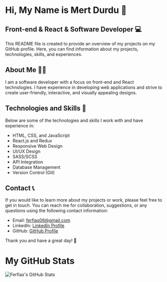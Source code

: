 # Hi, My Name is Mert Durdu 👋

## Front-end & React & Software Developer 💻

This README file is created to provide an overview of my projects on my GitHub profile. Here, you can find information about my projects, technologies, skills, and experiences.

## About Me 🙋‍♂️

I am a software developer with a focus on front-end and React technologies. I have experience in developing web applications and strive to create user-friendly, interactive, and visually appealing designs.

## Technologies and Skills 🔧

Below are some of the technologies and skills I work with and have experience in:

- HTML, CSS, and JavaScript
- React.js and Redux
- Responsive Web Design
- UI/UX Design
- SASS/SCSS
- API Integration
- Database Management
- Version Control (Git)

## Contact 📞

If you would like to learn more about my projects or work, please feel free to get in touch. You can reach me for collaboration, suggestions, or any questions using the following contact information:

- Email: ferfias06@gmail.com
- LinkedIn: [LinkedIn Profile](https://www.linkedin.com/in/mert-durdu/)
- GitHub: [GitHub Profile](https://github.com/Ferfias)

Thank you and have a great day! 🌟
# My GitHub Stats

![Ferfias's GitHub Stats](https://github-readme-stats.vercel.app/api?username=Ferfias&show_icons=true&theme=radical)


